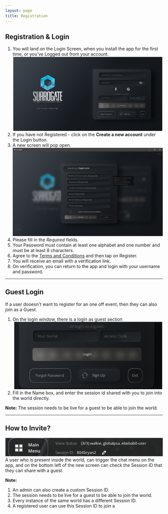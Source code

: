 ```yaml
---
layout: page
title: Registration
---
```


Registration & Login
------
1. You will land on the Login Screen, when you install the app for the first time, or you've Logged out from your account.
![Alt text](assets/windows/02_login.png)
2. If you have not Registered - click on the **Create a new account** under the Login button.
3. A new screen will pop open.
![Alt text](assets/windows/03_registration.jpg)
4. Please fill in the *Required* fields.
5. Your Password must contain at least one alphabet and one number and must be at least 8 characters.
6. Agree to the [Terms and Conditions](https://hereafterstudios.com/privacy-policy) and then tap on Register.
7. You will receive an email with a verification link.
8. On verification, you can return to the app and login with your username and password.


---

Guest Login
------

If a user dooesn't want to register for an one off event, then they can also join as a Guest.

1. On the login window, there is a login as guest section
![Alt text](assets/login/01_guestlogin.png)
2. Fill in the Name box, and enter the session id shared with you to join into the world directly.

**Note:**
The session needs to be live for a guest to be able to join the world.

---


How to Invite?
------

![Alt text](assets/login/02_invite.png)
A user who is present inside the world, can trigger the chat menu on the app, and on the bottom left of the new screen can check the Session ID that they can share with a guest.

**Note:** 
1. An admin can also create a custom Session ID.
2. The session needs to be live for a guest to be able to join the world.
3. Every instance of the same world has a different Session ID. 
4. A registered user can use this Session ID to join a 


